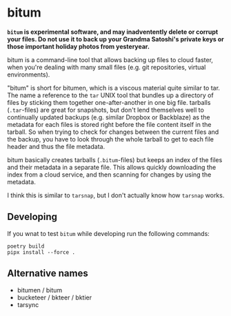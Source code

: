 bitum
=====
**`bitum` is experimental software, and may inadventently delete or corrupt
your files. Do not use it to back up your Grandma Satoshi's private keys or
those important holiday photos from yesteryear.**

bitum is a command-line tool that allows backing up files to cloud faster,
when you're dealing with many small files (e.g. git repositories, virtual
environments).

"bitum" is short for bitumen, which is a viscous material quite similar to
tar. The name  a reference to the `tar` UNIX tool that bundles up a
directory of files by sticking them together one-after-another in one big
file. tarballs (`.tar`-files) are great for snapshots, but don't lend
themselves well to continually updated backups (e.g. similar Dropbox or
Backblaze) as the metadata for each files is stored right before the file
content itself in the tarball. So when trying to check for changes between
the current files and the backup, you have to look through the whole tarball
to get to each file header and thus the file metadata.

bitum basically creates tarballs (`.bitum`-files) but keeps an index of the files
and their metadata in a separate file. This allows quickly downloading the index
from a cloud service, and then scanning for changes by using the metadata.

I think this is similar to `tarsnap`, but I don't actually know how `tarsnap` works.


Developing
----------
If you wnat to test `bitum` while developing run the following commands:

    poetry build
    pipx install --force .


Alternative names
-----------------

- bitumen / bitum
- bucketeer / bkteer / bktier
- tarsync
